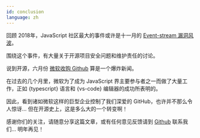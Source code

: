 ```yaml
---
id: conclusion  
language: zh
---
```


回顾 2018年，JavaScript 社区最大的事件或许是十一月的 [Event-stream 漏洞风波](https://schneid.io/blog/event-stream-vulnerability-explained/)。

围绕这个事件，有大量关于开源项目安全问题和维护责任的讨论。

说到开源，六月份 [微软收购 Github](https://blog.github.com/2018-06-04-github-microsoft/) 算是一个爆炸新闻。


在过去的几个月里，微软为了成为 JavaScript 界主要参与者之一而做了大量工作，正如 {typescript} 语言和 {vs-code} 编辑器的成功所表明的。

因此，看到诸如微软这样的巨型企业控制了我们深爱的 GitHub，也许并不那么令人惊讶… 但在开源史上，这是多么大的一个转变啊！

感谢你们的关注，请随意分享这篇文章，或有任何意见反馈请到 [Github](https://github.com/bestofjs/javascript-risingstars) 联系我们… 明年再见！

